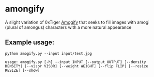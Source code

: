# amongify
A slight variation of 0xTiger [Amogify](https://github.com/0xTiger/amogify) that seeks to fill images with amogi (plural of amongus) characters with a more natural appearance 

## Example usage:
```
python amogify.py --input input/test.jpg

usage: amogify.py [-h] --input INPUT [--output OUTPUT] [--density DENSITY] [--visor VISOR] [--weight WEIGHT] [--flip FLIP] [--resize RESIZE] [--show]
```


